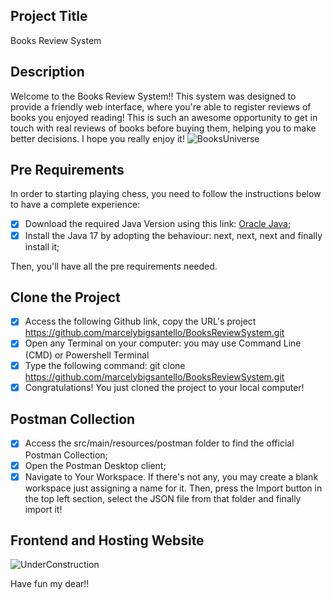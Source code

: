 ## Project Title
Books Review System

## Description
Welcome to the Books Review System!! This system was designed to provide a friendly web interface, where you're able to register reviews of books you enjoyed reading! This is such an awesome opportunity to get in touch with real reviews of books before buying them, helping you to make better decisions. 
I hope you really enjoy it!
![BooksUniverse](https://i.pinimg.com/originals/ec/5a/32/ec5a326418460e1c39df929b49ca6e6f.gif)

## Pre Requirements
In order to starting playing chess, you need to follow the instructions below to have a complete experience: 

- [X] Download the required Java Version using this link: [Oracle Java](https://www.oracle.com/br/java/technologies/downloads/#java17-linux);
- [X] Install the Java 17 by adopting the behaviour: next, next, next and finally install it;

Then, you'll have all the pre requirements needed. 

## Clone the Project

- [X] Access the following Github link, copy the URL's project https://github.com/marcelybigsantello/BooksReviewSystem.git 
- [X] Open any Terminal on your computer: you may use Command Line (CMD) or Powershell Terminal
- [X] Type the following command: git clone https://github.com/marcelybigsantello/BooksReviewSystem.git
- [X] Congratulations! You just cloned the project to your local computer! 

## Postman Collection

- [X] Access the src/main/resources/postman folder to find the official Postman Collection;
- [X] Open the Postman Desktop client;
- [X] Navigate to Your Workspace. If there's not any, you may create a blank workspace just assigning a name for it. Then, press the Import button in the top left section, select the JSON file from that folder and finally import it!

## Frontend and Hosting Website

![UnderConstruction](https://sismo.app/wp-content/uploads/2019/02/under-construction-gif-11.gif)

Have fun my dear!!